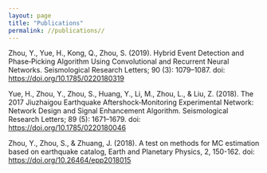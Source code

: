 ```yaml
---
layout: page
title: "Publications" 
permalink: //publications//
---
```


Zhou, Y., Yue, H., Kong, Q., Zhou, S. (2019). Hybrid Event Detection and Phase‐Picking Algorithm Using Convolutional and Recurrent Neural Networks. Seismological Research Letters; 90 (3): 1079–1087. doi: https://doi.org/10.1785/0220180319 

Yue, H., Zhou, Y., Zhou, S., Huang, Y., Li, M., Zhou, L., & Liu, Z. (2018). The 2017 Jiuzhaigou Earthquake Aftershock‐Monitoring Experimental Network: Network Design and Signal Enhancement Algorithm. Seismological Research Letters; 89 (5): 1671–1679. doi: https://doi.org/10.1785/0220180046 

Zhou, Y., Zhou, S., & Zhuang, J. (2018). A test on methods for MC estimation based on earthquake catalog, Earth and Planetary Physics, 2, 150-162. doi: https://doi.org/10.26464/epp2018015

